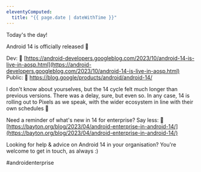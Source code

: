 ```yaml
---
eleventyComputed:
  title: "{{ page.date | dateWithTime }}"
---
```

Today's the day! 

Android 14 is officially released 🎉

Dev: 🔗 [https://android-developers.googleblog.com/2023/10/android-14-is-live-in-aosp.html](https://android-developers.googleblog.com/2023/10/android-14-is-live-in-aosp.html)  
Public: 🔗 https://blog.google/products/android/android-14/

I don't know about yourselves, but the 14 cycle felt much longer than previous versions. There was a delay, sure, but even so. In any case, 14 is rolling out to Pixels as we speak, with the wider ecosystem in line with their own schedules 🚀

Need a reminder of what's new in 14 for enterprise? Say less: 🔗 [https://bayton.org/blog/2023/04/android-enterprise-in-android-14/](https://bayton.org/blog/2023/04/android-enterprise-in-android-14/)

Looking for help & advice on Android 14 in your organisation? You're welcome to get in touch, as always :)

#androidenterprise